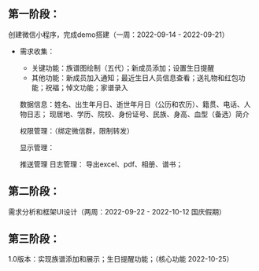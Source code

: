 ## 第一阶段：
创建微信小程序，完成demo搭建（一周：2022-09-14 - 2022-09-21）
* 需求收集：
  * 关键功能：族谱图绘制（五代）；新成员添加；设置生日提醒
  * 其他功能：新成员加入通知；最近生日人员信息查看；送礼物和红包功能；祝福；悼文功能；家谱录入
  
  数据信息：姓名、出生年月日、逝世年月日（公历和农历）、籍贯、电话、人物日志；
  现居地、学历、院校、身份证号、民族、身高、血型（备选）简介
  
  权限管理：（绑定微信群，限制转发）
  
  显示管理：
  
  推送管理
  日志管理：
  导出excel、pdf、相册、谱书；

## 第二阶段：
需求分析和框架UI设计（两周：2022-09-22 - 2022-10-12 国庆假期）


## 第三阶段：
1.0版本：实现族谱添加和展示；生日提醒功能；（核心功能 2022-10-25）
